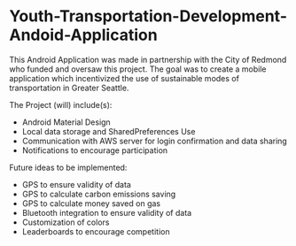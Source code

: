 # Youth-Transportation-Development-Andoid-Application
This Android Application was made in partnership with the City of Redmond who funded and oversaw this project.
The goal was to create a mobile application which incentivized the use of sustainable modes of transportation in Greater Seattle.

The Project (will) include(s):
  * Android Material Design
  * Local data storage and SharedPreferences Use
  * Communication with AWS server for login confirmation and data sharing
  * Notifications to encourage participation
  
Future ideas to be implemented:
  * GPS to ensure validity of data
  * GPS to calculate carbon emissions saving
  * GPS to calculate money saved on gas
  * Bluetooth integration to ensure validity of data
  * Customization of colors
  * Leaderboards to encourage competition
  
